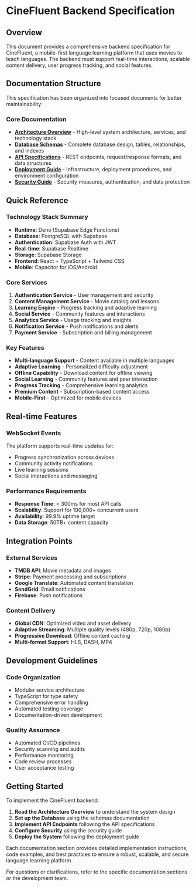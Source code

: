 
# CineFluent Backend Specification

## Overview
This document provides a comprehensive backend specification for CineFluent, a mobile-first language learning platform that uses movies to teach languages. The backend must support real-time interactions, scalable content delivery, user progress tracking, and social features.

## Documentation Structure

This specification has been organized into focused documents for better maintainability:

### Core Documentation
- **[Architecture Overview](./architecture-overview.md)** - High-level system architecture, services, and technology stack
- **[Database Schemas](./database-schemas.md)** - Complete database design, tables, relationships, and indexes
- **[API Specifications](./api-specifications.md)** - REST endpoints, request/response formats, and data structures
- **[Deployment Guide](./deployment-guide.md)** - Infrastructure, deployment procedures, and environment configuration
- **[Security Guide](./security-guide.md)** - Security measures, authentication, and data protection

## Quick Reference

### Technology Stack Summary
- **Runtime**: Deno (Supabase Edge Functions)
- **Database**: PostgreSQL with Supabase
- **Authentication**: Supabase Auth with JWT
- **Real-time**: Supabase Realtime
- **Storage**: Supabase Storage
- **Frontend**: React + TypeScript + Tailwind CSS
- **Mobile**: Capacitor for iOS/Android

### Core Services
1. **Authentication Service** - User management and security
2. **Content Management Service** - Movie catalog and lessons
3. **Learning Engine** - Progress tracking and adaptive learning
4. **Social Service** - Community features and interactions
5. **Analytics Service** - Usage tracking and insights
6. **Notification Service** - Push notifications and alerts
7. **Payment Service** - Subscription and billing management

### Key Features
- **Multi-language Support** - Content available in multiple languages
- **Adaptive Learning** - Personalized difficulty adjustment
- **Offline Capability** - Download content for offline viewing
- **Social Learning** - Community features and peer interaction
- **Progress Tracking** - Comprehensive learning analytics
- **Premium Content** - Subscription-based content access
- **Mobile-First** - Optimized for mobile devices

## Real-time Features

### WebSocket Events
The platform supports real-time updates for:
- Progress synchronization across devices
- Community activity notifications
- Live learning sessions
- Social interactions and messaging

### Performance Requirements
- **Response Time**: < 300ms for most API calls
- **Scalability**: Support for 100,000+ concurrent users
- **Availability**: 99.9% uptime target
- **Data Storage**: 50TB+ content capacity

## Integration Points

### External Services
- **TMDB API**: Movie metadata and images
- **Stripe**: Payment processing and subscriptions
- **Google Translate**: Automated content translation
- **SendGrid**: Email notifications
- **Firebase**: Push notifications

### Content Delivery
- **Global CDN**: Optimized video and asset delivery
- **Adaptive Streaming**: Multiple quality levels (480p, 720p, 1080p)
- **Progressive Download**: Offline content caching
- **Multi-format Support**: HLS, DASH, MP4

## Development Guidelines

### Code Organization
- Modular service architecture
- TypeScript for type safety
- Comprehensive error handling
- Automated testing coverage
- Documentation-driven development

### Quality Assurance
- Automated CI/CD pipelines
- Security scanning and audits
- Performance monitoring
- Code review processes
- User acceptance testing

## Getting Started

To implement the CineFluent backend:

1. **Read the Architecture Overview** to understand the system design
2. **Set up the Database** using the schemas documentation
3. **Implement API Endpoints** following the API specifications
4. **Configure Security** using the security guide
5. **Deploy the System** following the deployment guide

Each documentation section provides detailed implementation instructions, code examples, and best practices to ensure a robust, scalable, and secure language learning platform.

For questions or clarifications, refer to the specific documentation sections or the development team.
